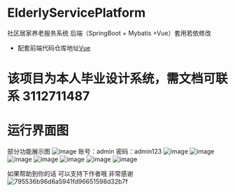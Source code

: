 # ElderlyServicePlatform
社区居家养老服务系统 后端（SpringBoot + Mybatis +Vue）套用若依修改
* 配套前端代码仓库地址[Vue](https://github.com/rise67/ElderlyServicePlatform-Vue.git) 
# 该项目为本人毕业设计系统，需文档可联系 3112711487 
# 运行界面图
部分功能展示图
![image](https://github.com/user-attachments/assets/f19c584b-334b-41ed-b8e0-87b7ef931dcb)
账号：admin 密码：admin123
![image](https://github.com/user-attachments/assets/011f2191-8e2e-4c20-a39b-85b6ffaa27bd)
![image](https://github.com/user-attachments/assets/463ac7cb-2759-431b-978e-fcf7a5121b54)
![image](https://github.com/user-attachments/assets/d9991a54-fa70-4026-ae95-5b95a920d97b)
![image](https://github.com/user-attachments/assets/6582dc3f-cc66-4c46-8aaf-3c5685f4570c)
![image](https://github.com/user-attachments/assets/b7b61ffa-243d-49d2-94f6-cd964aa5b494)
![image](https://github.com/user-attachments/assets/86894988-2da6-48f6-95ce-9a6580de0cf0)
![image](https://github.com/user-attachments/assets/a93703d9-796a-43c9-8b1f-801a492b083c)


如果帮助到你的话 可以支持下作者哦 非常感谢
![795536b96d6a5941fd96651598d32b7f](https://github.com/user-attachments/assets/f9d96bda-f054-4576-9cc0-76230b6fbf96)

